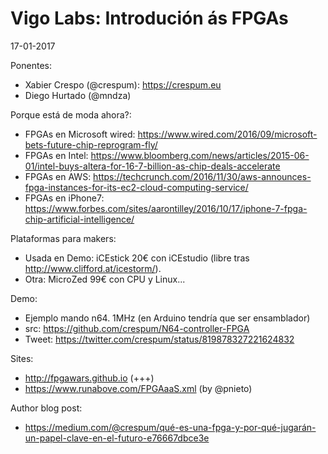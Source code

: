 Vigo Labs: Introdución ás FPGAs
======

17-01-2017

Ponentes:

* Xabier Crespo (@crespum): https://crespum.eu
* Diego Hurtado (@mndza)

Porque está de moda ahora?:

* FPGAs en Microsoft wired: https://www.wired.com/2016/09/microsoft-bets-future-chip-reprogram-fly/
* FPGAs en Intel: https://www.bloomberg.com/news/articles/2015-06-01/intel-buys-altera-for-16-7-billion-as-chip-deals-accelerate
* FPGAs en AWS: https://techcrunch.com/2016/11/30/aws-announces-fpga-instances-for-its-ec2-cloud-computing-service/
* FPGAs en iPhone7: https://www.forbes.com/sites/aarontilley/2016/10/17/iphone-7-fpga-chip-artificial-intelligence/


Plataformas para makers:

* Usada en Demo: iCEstick 20€ con iCEstudio (libre tras http://www.clifford.at/icestorm/).
* Otra: MicroZed 99€ con CPU y Linux...

Demo:

* Ejemplo mando n64. 1MHz (en Arduino tendría que ser ensamblador)
* src: https://github.com/crespum/N64-controller-FPGA
* Tweet: https://twitter.com/crespum/status/819878327221624832

Sites:

* http://fpgawars.github.io (+++)
* https://www.runabove.com/FPGAaaS.xml (by @pnieto)

Author blog post:

* https://medium.com/@crespum/qué-es-una-fpga-y-por-qué-jugarán-un-papel-clave-en-el-futuro-e76667dbce3e